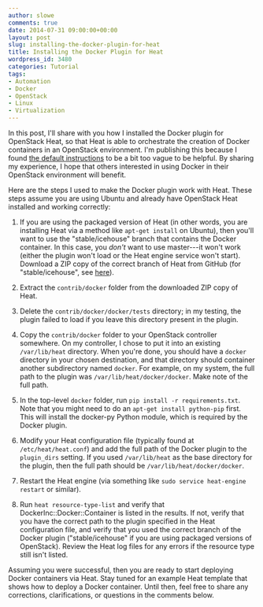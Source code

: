```yaml
---
author: slowe
comments: true
date: 2014-07-31 09:00:00+00:00
layout: post
slug: installing-the-docker-plugin-for-heat
title: Installing the Docker Plugin for Heat
wordpress_id: 3480
categories: Tutorial
tags:
- Automation
- Docker
- OpenStack
- Linux
- Virtualization
---
```


In this post, I'll share with you how I installed the Docker plugin for OpenStack Heat, so that Heat is able to orchestrate the creation of Docker containers in an OpenStack environment. I'm publishing this because I found [the default instructions](https://github.com/openstack/heat/tree/stable/icehouse/contrib/docker/docker) to be a bit too vague to be helpful. By sharing my experience, I hope that others interested in using Docker in their OpenStack environment will benefit.

Here are the steps I used to make the Docker plugin work with Heat. These steps assume you are using Ubuntu and already have OpenStack Heat installed and working correctly:

1. If you are using the packaged version of Heat (in other words, you are installing Heat via a method like `apt-get install` on Ubuntu), then you'll want to use the "stable/icehouse" branch that contains the Docker container. In this case, you _don't_ want to use master---it won't work (either the plugin won't load or the Heat engine service won't start). Download a ZIP copy of the correct branch of Heat from GitHub (for "stable/icehouse", see [here](https://github.com/openstack/heat/tree/stable/icehouse)).

2. Extract the `contrib/docker` folder from the downloaded ZIP copy of Heat.

3. Delete the `contrib/docker/docker/tests` directory; in my testing, the plugin failed to load if you leave this directory present in the plugin.

4. Copy the `contrib/docker` folder to your OpenStack controller somewhere. On my controller, I chose to put it into an existing `/var/lib/heat` directory. When you're done, you should have a `docker` directory in your chosen destination, and that directory should container another subdirectory named `docker`. For example, on my system, the full path to the plugin was `/var/lib/heat/docker/docker`. Make note of the full path.

5. In the top-level `docker` folder, run `pip install -r requirements.txt`. Note that you might need to do an `apt-get install python-pip` first. This will install the docker-py Python module, which is required by the Docker plugin.

6. Modify your Heat configuration file (typically found at `/etc/heat/heat.conf`) and add the full path of the Docker plugin to the `plugin_dirs` setting. If you used `/var/lib/heat` as the base directory for the plugin, then the full path should be `/var/lib/heat/docker/docker`.

7. Restart the Heat engine (via something like `sudo service heat-engine restart` or similar).

8. Run `heat resource-type-list` and verify that DockerInc::Docker::Container is listed in the results. If not, verify that you have the correct path to the plugin specified in the Heat configuration file, and verify that you used the correct branch of the Docker plugin ("stable/icehouse" if you are using packaged versions of OpenStack). Review the Heat log files for any errors if the resource type still isn't listed.

Assuming you were successful, then you are ready to start deploying Docker containers via Heat. Stay tuned for an example Heat template that shows how to deploy a Docker container. Until then, feel free to share any corrections, clarifications, or questions in the comments below.
